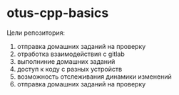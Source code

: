 # otus-cpp-basics
Цели репозитория:
1. отправка домашних заданий на проверку
2. отработка взаимодействия с gitlab
3. выполниние домашних заданий
4. доступ к коду с разных устройств
5. возможность отслеживания динамики изменений
6. отправка домашних заданий на проверку
